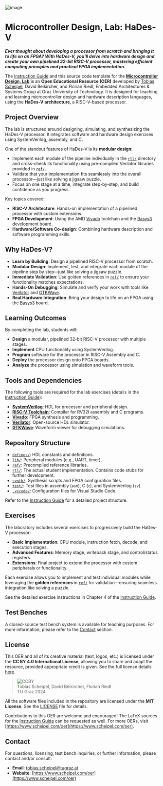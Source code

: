 [instrguide]:https://doi.org/10.3217/nytm4-grv34
[lvref]:https://online.tugraz.at/tug_online/wbLv.wbShowLVDetail?pStpSpNr=525082
[vivado]:https://www.xilinx.com/support/download.html
[verilator]:https://verilator.org
[basys]:https://digilent.com/reference/programmable-logic/basys-3/reference-manual?redirect=1
[gtkwave]:https://gtkwave.sourceforge.net/
[sv]:https://doi.org/10.1109/IEEESTD.2018.8299595
[rvgcc]:https://github.com/riscv-collab/riscv-gnu-toolchain

![image](https://www.scheipel.com/wp-content/uploads/2024/12/hades_logo.svg)
# Microcontroller Design, Lab: HaDes-V

***Ever thought about developing a processor from scratch and bringing it to life on an FPGA? With HaDes-V, you'll delve into hardware design and create your own pipelined 32-bit RISC-V processor, mastering efficient computing principles and practical FPGA implementation.***

The [Instruction Guide][instrguide] and this source code template for the [**Microcontroller Design, Lab**][lvref] is an **Open Educational Resource (OER)** developed by [Tobias Scheipel](https://www.scheipel.com), David Beikircher, and Florian Riedl, Embedded Architectures & Systems Group at Graz University of Technology. It is designed for teaching and learning microcontroller design and hardware description languages, using the **HaDes-V architecture**, a RISC-V-based processor.

## Project Overview

The lab is structured around designing, simulating, and synthesizing the HaDes-V processor. It integrates software and hardware design exercises using SystemVerilog, assembly, and C.

One of the standout features of HaDes-V is its **modular design**:  
- Implement each module of the pipeline individually in the [`rtl/`](rtl) directory and cross-check its functionality using pre-compiled Verilator libraries provided in [`ref/`](ref).  
- Validate that your implementation fits seamlessly into the overall processor—just like solving a jigsaw puzzle.  
- Focus on one stage at a time, integrate step-by-step, and build confidence as you progress.  

Key topics covered:
- **RISC-V Architecture**: Hands-on implementation of a pipelined processor with custom extensions.
- **FPGA Development**: Using the AMD [Vivado][vivado] toolchain and the [Basys3][basys] development board.
- **Hardware/Software Co-design**: Combining hardware description and software programming skills.

## Why HaDes-V?

- **Learn by Building**: Design a pipelined RISC-V processor from scratch.
- **Modular Design**: Implement, test, and integrate each module of the pipeline step by step—just like solving a jigsaw puzzle.
- **Immediate Validation**: Use golden references in [`ref/`](ref) to ensure your functionality matches expectations.
- **Hands-On Debugging**: Simulate and verify your work with tools like [Verilator][verilator] and [GTKWave][gtkwave].
- **Real Hardware Integration**: Bring your design to life on an FPGA using the [Basys3][basys]  board.

## Learning Outcomes  
By completing the lab, students will:  
- **Design** a modular, pipelined 32-bit RISC-V processor with multiple stages.  
- **Implement** CPU functionality using SystemVerilog.  
- **Program** software for the processor in RISC-V Assembly and C.  
- **Deploy** the processor design onto FPGA boards.  
- **Analyze** the processor using simulation and waveform tools.

## Tools and Dependencies

The following tools are required for the lab exercises (details in the [Instruction Guide][instrguide]):
- **[SystemVerilog][sv]**: HDL for processor and peripheral design.
- **[RISC-V Toolchain][rvgcc]**: Compiler for RV32I assembly and C programs.
- **[Vivado][vivado]**: FPGA synthesis and programming.
- **[Verilator][verilator]**: Open-source HDL simulator.
- **[GTKWave][gtkwave]**: Waveform viewer for debugging simulations.

## Repository Structure

- [`defines/`](defines): HDL constants and definitions.
- [`lib/`](lib): Peripheral modules (e.g., UART, timer).
- [`ref/`](ref): Precompiled reference libraries.
- [`rtl/`](rtl): The actual student implementation. Contains code stubs for further development.
- [`synth/`](synth): Synthesis scripts and FPGA configuration files.
- [`test/`](test): Test files in assembly (`asm`), C (`c`), and SystemVerilog (`sv`).
- [`.vscode/`](.vscode): Configuration files for Visual Studio Code.

Refer to the [Instruction Guide][instrguide] for a detailed project structure.

## Exercises

The laboratory includes several exercises to progressively build the HaDes-V processor:
- **Basic Implementation**: CPU module, instruction fetch, decode, and execution stages.
- **Advanced Features**: Memory stage, writeback stage, and control/status registers.
- **Extensions**: Final project to extend the processor with custom peripherals or functionality.

Each exercise allows you to implement and test individual modules while leveraging the **golden references** in [`ref/`](ref) for validation—ensuring seamless integration like solving a puzzle.

See the detailed exercise instructions in Chapter 4 of the [Instruction Guide][instrguide].

## Test Benches
A closed-source test bench system is available for teaching purposes. For more information, please refer to the [Contact](#contact) section.

## License

This OER and all of its creative material (text, logos, etc.) is licensed under the **CC BY 4.0 International License**, allowing you to share and adapt the resource, provided appropriate credit is given. See the full license details [here](https://creativecommons.org/licenses/by/4.0/).

>![CCBY](https://mirrors.creativecommons.org/presskit/buttons/88x31/svg/by.svg)\
>Tobias Scheipel, David Beikircher, Florian Riedl\
>TU Graz 2024

All the software files included in the repository are licensed under the **MIT License**. See the [LICENSE](./LICENSE) file for details.

Contributions to this OER are welcome and encouraged! The LaTeX sources for the [Instruction Guide][instrguide] can be requested as well. For more OERs, visit [https://www.scheipel.com/oer](https://www.scheipel.com/oer).

## Contact

For questions, licensing, test bench inquiries, or further information, please contact and/or consult:
- **Email**: [tobias.scheipel@tugraz.at](mailto:tobias.scheipel@tugraz.at)
- **Website**: [https://www.scheipel.com/oer](https://www.scheipel.com/oer)


